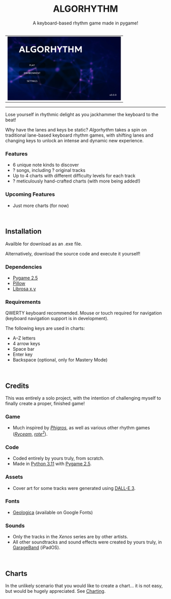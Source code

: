 <h1 align="center"> ALGORHYTHM </h1>

<div align="center"> A keyboard-based rhythm game made in pygame! </div>

<br>

<div align="center">
  <table>
    <tr>
      <td> <img alt="Main Menu" height="200px" src="external/home.png"> </td>
    </tr>
  </table>
</div>

---

Lose yourself in rhythmic delight as you jackhammer the keyboard to the beat!

Why have the lanes and keys be static? *Algorhythm* takes a spin on traditional lane-based keyboard rhythm games, with shifting lanes and changing keys to unlock an intense and dynamic new experience.

### Features
 - 6 unique note kinds to discover
 - ? songs, including ? original tracks
 - Up to 4 charts with different difficulty levels for each track
 - ? meticulously hand-crafted charts (with more being added!)

### Upcoming Features
- Just more charts (for now)


<br>


## Installation

Availble for download as an .exe file.

Alternatively, download the source code and execute it yourself!

### Dependencies
- [Pygame 2.5](https://www.pygame.org)
- [Pillow]()
- [Librosa x.y]()

### Requirements
QWERTY keyboard recommended. Mouse or touch required for navigation (keyboard navigation support is in development).

The following keys are used in charts:
 - A–Z letters
 - 4 arrow keys
 - Space bar
 - Enter key
 - Backspace (optional, only for Mastery Mode)


<br>


## Credits

This was entirely a solo project, with the intention of challenging myself to finally create a proper, finished game!

### Game
- Much inspired by [*Phigros*](https://phigros.fandom.com/wiki/Phigros_Wiki), as well as various other rhythm games ([*Ryceam*](https://ryceam.fandom.com/wiki/Ryceam_Wiki), [*rote<sup>2</sup>*](https://store.steampowered.com/app/1735670/roteroteSquare)).

### Code
- Coded entirely by yours truly, from scratch.
- Made in [Python 3.11](https://www.python.org) with [Pygame 2.5](https://www.pygame.org).

### Assets
- Cover art for some tracks were generated using [DALL-E 3](https://openai.com/dall-e-3).

### Fonts
- [Geologica](https://fonts.google.com/specimen/Geologica) (available on Google Fonts)

### Sounds
- Only the tracks in the *Xenos* series are by other artists.
- All other soundtracks and sound effects were created by yours truly, in [GarageBand](https://www.apple.com/ios/garageband) (iPadOS).


<br>


## Charts

In the unlikely scenario that you would like to create a chart... it is not easy, but would be hugely appreciated. See [Charting](docs/charting.md).
